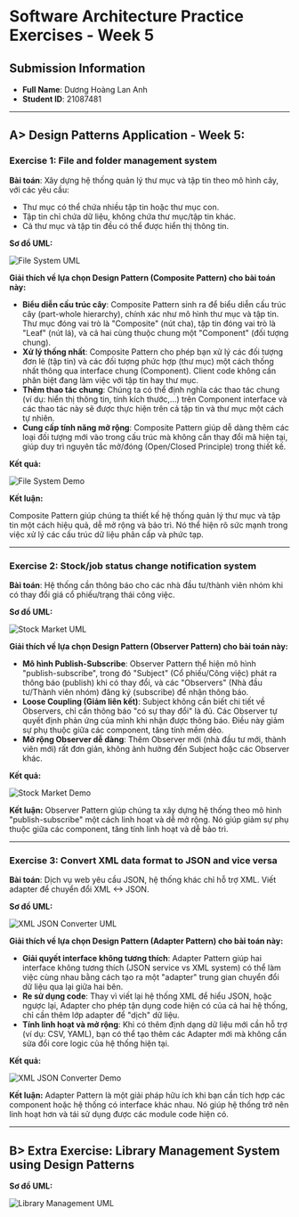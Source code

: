 # Software Architecture Practice Exercises - Week 5

## Submission Information

- **Full Name**: Dương Hoàng Lan Anh
- **Student ID**: 21087481

---

## A> Design Patterns Application - Week 5:

### Exercise 1: File and folder management system

**Bài toán**: Xây dựng hệ thống quản lý thư mục và tập tin theo mô hình cây, với các yêu cầu:

- Thư mục có thể chứa nhiều tập tin hoặc thư mục con.
- Tập tin chỉ chứa dữ liệu, không chứa thư mục/tập tin khác.
- Cả thư mục và tập tin đều có thể được hiển thị thông tin.

**Sơ đồ UML:**

![File System UML](proof_images/Exercise01_FileSystem_UMLDiagram.svg)

**Giải thích về lựa chọn Design Pattern (Composite Pattern) cho bài toán này:**

- **Biểu diễn cấu trúc cây**: Composite Pattern sinh ra để biểu diễn cấu trúc cây (part-whole hierarchy), chính xác như mô hình thư mục và tập tin. Thư mục đóng vai trò là "Composite" (nút cha), tập tin đóng vai trò là "Leaf" (nút lá), và cả hai cùng thuộc chung một "Component" (đối tượng chung).
- **Xử lý thống nhất**: Composite Pattern cho phép bạn xử lý các đối tượng đơn lẻ (tập tin) và các đối tượng phức hợp (thư mục) một cách thống nhất thông qua interface chung (Component). Client code không cần phân biệt đang làm việc với tập tin hay thư mục.
- **Thêm thao tác chung**: Chúng ta có thể định nghĩa các thao tác chung (ví dụ: hiển thị thông tin, tính kích thước,...) trên Component interface và các thao tác này sẽ được thực hiện trên cả tập tin và thư mục một cách tự nhiên.
- **Cung cấp tính năng mở rộng**: Composite Pattern giúp dễ dàng thêm các loại đối tượng mới vào trong cấu trúc mà không cần thay đổi mã hiện tại, giúp duy trì nguyên tắc mở/đóng (Open/Closed Principle) trong thiết kế.

**Kết quả:**

![File System Demo](proof_images/Exercise01_FileSystemDemo.png)

**Kết luận:**

Composite Pattern giúp chúng ta thiết kế hệ thống quản lý thư mục và tập tin một cách hiệu quả, dễ mở rộng và bảo trì. Nó thể hiện rõ sức mạnh trong việc xử lý các cấu trúc dữ liệu phân cấp và phức tạp.

---

### Exercise 2: Stock/job status change notification system

**Bài toán**: Hệ thống cần thông báo cho các nhà đầu tư/thành viên nhóm khi có thay đổi giá cổ phiếu/trạng thái công việc.

**Sơ đồ UML:**

![Stock Market UML](proof_images/Exercise02_StockMarket_UMLDiagram.svg)

**Giải thích về lựa chọn Design Pattern (Observer Pattern) cho bài toán này:**

- **Mô hình Publish-Subscribe**: Observer Pattern thể hiện mô hình "publish-subscribe", trong đó "Subject" (Cổ phiếu/Công việc) phát ra thông báo (publish) khi có thay đổi, và các "Observers" (Nhà đầu tư/Thành viên nhóm) đăng ký (subscribe) để nhận thông báo.
- **Loose Coupling (Giảm liên kết)**: Subject không cần biết chi tiết về Observers, chỉ cần thông báo "có sự thay đổi" là đủ. Các Observer tự quyết định phản ứng của mình khi nhận được thông báo. Điều này giảm sự phụ thuộc giữa các component, tăng tính mềm dẻo.
- **Mở rộng Observer dễ dàng**: Thêm Observer mới (nhà đầu tư mới, thành viên mới) rất đơn giản, không ảnh hưởng đến Subject hoặc các Observer khác.

**Kết quả:**

![Stock Market Demo](proof_images/Exercise02_StockMarketDemo.png)

**Kết luận:**
Observer Pattern giúp chúng ta xây dựng hệ thống theo mô hình "publish-subscribe" một cách linh hoạt và dễ mở rộng. Nó giúp giảm sự phụ thuộc giữa các component, tăng tính linh hoạt và dễ bảo trì.

---

### Exercise 3: Convert XML data format to JSON and vice versa

**Bài toán**: Dịch vụ web yêu cầu JSON, hệ thống khác chỉ hỗ trợ XML. Viết adapter để chuyển đổi XML <-> JSON.

**Sơ đồ UML:**

![XML JSON Converter UML](proof_images/Exercise03_DataFormatConverter_UMLDiagram.svg)

**Giải thích về lựa chọn Design Pattern (Adapter Pattern) cho bài toán này:**

- **Giải quyết interface không tương thích**: Adapter Pattern giúp hai interface không tương thích (JSON service vs XML system) có thể làm việc cùng nhau bằng cách tạo ra một "adapter" trung gian chuyển đổi dữ liệu qua lại giữa hai bên.
- **Re sử dụng code**: Thay vì viết lại hệ thống XML để hiểu JSON, hoặc ngược lại, Adapter cho phép tận dụng code hiện có của cả hai hệ thống, chỉ cần thêm lớp adapter để "dịch" dữ liệu.
- **Tính linh hoạt và mở rộng**: Khi có thêm định dạng dữ liệu mới cần hỗ trợ (ví dụ: CSV, YAML), bạn có thể tạo thêm các Adapter mới mà không cần sửa đổi core logic của hệ thống hiện tại.

**Kết quả:**

![XML JSON Converter Demo](proof_images/Exercise03_DataFormatConverterDemo.png)

**Kết luận:**
Adapter Pattern là một giải pháp hữu ích khi bạn cần tích hợp các component hoặc hệ thống có interface khác nhau. Nó giúp hệ thống trở nên linh hoạt hơn và tái sử dụng được các module code hiện có.

---

## B> Extra Exercise: Library Management System using Design Patterns

**Sơ đồ UML:**

![Library Management UML](proof_images/LibraryManagementSystem_UMLDiagram.png)
